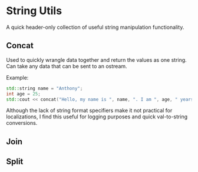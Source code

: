 # String Utils

A quick header-only collection of useful string manipulation functionality. 

## Concat

Used to quickly wrangle data together and return the values as one string. Can take any data that can be sent to an ostream.

Example: 

```cpp
std::string name = "Anthony";
int age = 25;
std::cout << concat("Hello, my name is ", name, ". I am ", age, " years old");
```

Although the lack of string format specifiers make it not practical for localizations, I find this useful for logging purposes and quick val-to-string conversions.

## Join

## Split
